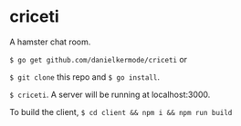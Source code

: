 # criceti

A hamster chat room.

```$ go get github.com/danielkermode/criceti``` or

```$ git clone``` this repo and ```$ go install```.

```$ criceti```. A server will be running at localhost:3000.

To build the client, ```$ cd client && npm i && npm run build```